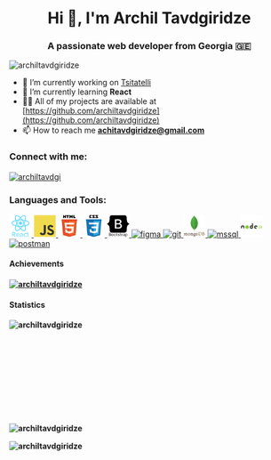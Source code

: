 <h1 align="center">Hi 👋, I'm Archil Tavdgiridze</h1>
<h3 align="center">A passionate web developer from Georgia 🇬🇪</h3>

<p align="left"> <img src="https://komarev.com/ghpvc/?username=archiltavdgiridze&label=Profile%20views&color=0e75b6&style=flat" alt="archiltavdgiridze" /> </p>

- 🔭 I’m currently working on [Tsitatelli](https://github.com/archiltavdgiridze/tsitatelli)
- 🌱 I’m currently learning **React**
- 👨‍💻 All of my projects are available at [https://github.com/archiltavdgiridze](https://github.com/archiltavdgiridze)
- 📫 How to reach me **achitavdgiridze@gmail.com**

<h3 align="left">Connect with me:</h3>
<p align="left">
<a href="https://linkedin.com/in/archiltavdgi" target="blank"><img align="center" src="https://raw.githubusercontent.com/rahuldkjain/github-profile-readme-generator/master/src/images/icons/Social/linked-in-alt.svg" alt="archiltavdgi" height="30" width="40" /></a>
</p>

<h3 align="left">Languages and Tools:</h3>
<p align="left">
<a href="https://reactjs.org/" target="_blank" rel="noreferrer"> <img src="https://raw.githubusercontent.com/devicons/devicon/master/icons/react/react-original-wordmark.svg" alt="react" width="40" height="40"/> </a>
<a href="https://developer.mozilla.org/en-US/docs/Web/JavaScript" target="_blank" rel="noreferrer"> <img src="https://raw.githubusercontent.com/devicons/devicon/master/icons/javascript/javascript-original.svg" alt="javascript" width="40" height="40"/> </a>
<a href="https://www.w3.org/html/" target="_blank" rel="noreferrer"> <img src="https://raw.githubusercontent.com/devicons/devicon/master/icons/html5/html5-original-wordmark.svg" alt="html5" width="40" height="40"/> </a>
<a href="https://www.w3schools.com/css/" target="_blank" rel="noreferrer"> <img src="https://raw.githubusercontent.com/devicons/devicon/master/icons/css3/css3-original-wordmark.svg" alt="css3" width="40" height="40"/> </a> 
<a href="https://getbootstrap.com" target="_blank" rel="noreferrer"> <img src="https://raw.githubusercontent.com/devicons/devicon/master/icons/bootstrap/bootstrap-plain-wordmark.svg" alt="bootstrap" width="40" height="40"/> </a>
<a href="https://www.figma.com/" target="_blank" rel="noreferrer"> <img src="https://www.vectorlogo.zone/logos/figma/figma-icon.svg" alt="figma" width="40" height="40"/> </a>
<a href="https://git-scm.com/" target="_blank" rel="noreferrer"> <img src="https://www.vectorlogo.zone/logos/git-scm/git-scm-icon.svg" alt="git" width="40" height="40"/> </a>
<a href="https://www.mongodb.com/" target="_blank" rel="noreferrer"> <img src="https://raw.githubusercontent.com/devicons/devicon/master/icons/mongodb/mongodb-original-wordmark.svg" alt="mongodb" width="40" height="40"/> </a> 
<a href="https://www.microsoft.com/en-us/sql-server" target="_blank" rel="noreferrer"> <img src="https://www.svgrepo.com/show/303229/microsoft-sql-server-logo.svg" alt="mssql" width="40" height="40"/> </a> 
<a href="https://nodejs.org" target="_blank" rel="noreferrer"> <img src="https://raw.githubusercontent.com/devicons/devicon/master/icons/nodejs/nodejs-original-wordmark.svg" alt="nodejs" width="40" height="40"/> </a> 
<a href="https://postman.com" target="_blank" rel="noreferrer"> <img src="https://www.vectorlogo.zone/logos/getpostman/getpostman-icon.svg" alt="postman" width="40" height="40"/> </a>   </p>

<h4> Achievements <h4 />
<p align="left"> <a href="https://github.com/ryo-ma/github-profile-trophy">
  <img src="https://github-profile-trophy.vercel.app/?username=archiltavdgiridze" alt="archiltavdgiridze" /></a> </p>
<div align="left"> 
<h4> Statistics <h4 />
<p><img align="left" src="https://github-readme-stats.vercel.app/api/top-langs?username=archiltavdgiridze&show_icons=true&locale=en&layout=compact" alt="archiltavdgiridze" /></p> <br /><br /><br /><br /><br /><br /><br /><br /><br /><br />

<p><img align="center" src="https://github-readme-stats.vercel.app/api?username=archiltavdgiridze&show_icons=true&locale=en" alt="archiltavdgiridze" /></p>

<p><img align="center" src="https://github-readme-streak-stats.herokuapp.com/?user=archiltavdgiridze&" alt="archiltavdgiridze" /></p>
</div>
